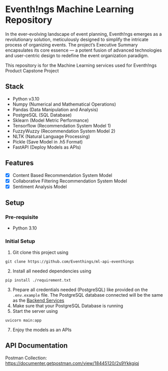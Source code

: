 # Eventh!ngs Machine Learning Repository
In the ever-evolving landscape of event planning, Eventh!ngs emerges as a revolutionary solution, meticulously designed to simplify the intricate process of organizing events. The project’s Executive Summary encapsulates its core essence — a potent fusion of advanced technologies and user-centric design to redefine the event organization paradigm.

This repository is for the Machine Learning services used for Eventh!ngs Product Capstone Project

## Stack 
- Python v3.10
- Numpy (Numerical and Mathematical Operations)
- Pandas (Data Manipulation and Analysis)
- PostgreSQL (SQL Database)
- Sklearn (Model Metric Performance)
- Tensorflow (Recommendation System Model 1)
- FuzzyWuzzy (Recommendation System Model 2)
- NLTK (Natural Language Processing)
- Pickle (Save Model in .h5 Format)
- FastAPI (Deploy Models as APIs)

## Features
- [x] Content Based Recommendation System Model
- [x] Collaborative Filtering Recommendation System Model
- [x] Sentiment Analysis Model 

## Setup 
### Pre-requisite
- Python 3.10
### Initial Setup
1. Git clone this project using
```
git clone https://github.com/Eventhings/ml-api-eventhings
```
2. Install all needed dependencies using
```
pip install ./requirement.txt
```
3. Prepare all credentials needed (PostgreSQL) like provided on the `.env.example` file. The PostgreSQL database connected will be the same as the [Backend Services](https://github.com/Eventhings/backend-eventhings)
4. Make sure that your PostgreSQL Database is running
5. Start the server using 
```
uvicorn main:app
```
7. Enjoy the models as an APIs
   
## API Documentation
Postman Collection: https://documenter.getpostman.com/view/18445120/2s9Ykkgiqj
